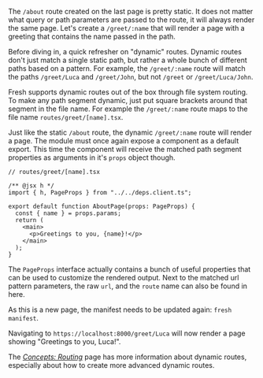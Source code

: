 The `/about` route created on the last page is pretty static. It does not matter
what query or path parameters are passed to the route, it will always render the
same page. Let's create a `/greet/:name` that will render a page with a greeting
that contains the name passed in the path.

Before diving in, a quick refresher on "dynamic" routes. Dynamic routes don't
just match a single static path, but rather a whole bunch of different paths
based on a pattern. For example, the `/greet/:name` route will match the paths
`/greet/Luca` and `/greet/John`, but not `/greet` or `/greet/Luca/John`.

Fresh supports dynamic routes out of the box through file system routing. To
make any path segment dynamic, just put square brackets around that segment in
the file name. For example the `/greet/:name` route maps to the file name
`routes/greet/[name].tsx`.

Just like the static `/about` route, the dynamic `/greet/:name` route will
render a page. The module must once again expose a component as a default
export. This time the component will receive the matched path segment properties
as arguments in it's `props` object though.

```tsx
// routes/greet/[name].tsx

/** @jsx h */
import { h, PageProps } from "../../deps.client.ts";

export default function AboutPage(props: PageProps) {
  const { name } = props.params;
  return (
    <main>
      <p>Greetings to you, {name}!</p>
    </main>
  );
}
```

The `PageProps` interface actually contains a bunch of useful properties that
can be used to customize the rendered output. Next to the matched url pattern
parameters, the raw `url`, and the `route` name can also be found in here.

As this is a new page, the manifest needs to be updated again: `fresh manifest`.

Navigating to `https://localhost:8000/greet/Luca` will now render a page showing
"Greetings to you, Luca!".

The [_Concepts: Routing_][concepts-routing] page has more information about
dynamic routes, especially about how to create more advanced dynamic routes.

[concepts-routing]: /docs/concepts/routing
